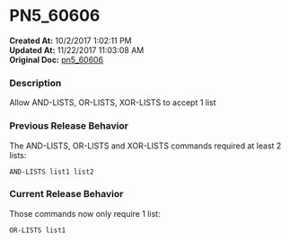 # PN5_60606

**Created At:** 10/2/2017 1:02:11 PM  
**Updated At:** 11/22/2017 11:03:08 AM  
**Original Doc:** [pn5_60606](https://docs.jbase.com/36526-5-6-2-release-notes/pn5_60606)  


### Description

Allow AND-LISTS, OR-LISTS, XOR-LISTS to accept 1 list



### Previous Release Behavior

The AND-LISTS, OR-LISTS and XOR-LISTS commands required at least 2 lists:

```
AND-LISTS list1 list2
```



### Current Release Behavior

Those commands now only require 1 list:

```
OR-LISTS list1
```

